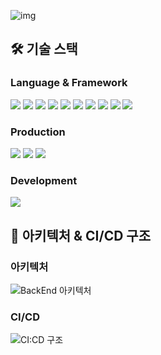 ![img](https://github.com/my-type-world-cup/my-type-world-cup-backend/assets/107738517/ddaeee3c-0af0-47ee-8bfc-9be784b56d0f)

## **🛠 ️기술 스택**

### Language & Framework

<img src="https://img.shields.io/badge/JAVA-007396?style=for-the-badge&logo=java&logoColor=white"> <img src="https://img.shields.io/badge/gradle-02303A?style=for-the-badge&logo=gradle&logoColor=white"> <img src="https://img.shields.io/badge/junit5-25A162?style=for-the-badge&logo=junit5&logoColor=white">
<img src="https://img.shields.io/badge/Spring Boot-6DB33F?style=for-the-badge&logo=Spring Boot&logoColor=white"> <img src="https://img.shields.io/badge/Spring Security-6DB33F?style=for-the-badge&logo=Spring Security&logoColor=white"> <img src="https://img.shields.io/badge/Spring Data Jpa-6DB33F?style=for-the-badge">
<img src="https://img.shields.io/badge/Query%20Dsl-59666C?style=for-the-badge&logo=&logoColor=white"> <img src="https://img.shields.io/badge/MariaDB-003545?style=for-the-badge&logo=mariadb&logoColor=white">
<img src="https://img.shields.io/badge/JSON%20Web%20Tokens-000000?style=for-the-badge&logo=JSON%20Web%20Tokens&logoColor=white"> <img src="https://img.shields.io/badge/OAuth2.0-000000?style=for-the-badge&logo=&logoColor=white">

### Production

<img src="https://img.shields.io/badge/Docker-2496ED?style=for-the-badge&logo=Docker&logoColor=white"> <img src="https://img.shields.io/badge/amazon%20ec2-FF9900?style=for-the-badge&logo=amazonec2&logoColor=white"> <img src="https://img.shields.io/badge/Amazon%20RDS-527FFF?style=for-the-badge&logo=Amazon%20RDS&logoColor=white">

### Development

<img src="https://img.shields.io/badge/cloudetype-181717?style=for-the-badge&logo=cloudetype&logoColor=white">

<br/>

## **📑 ️아키텍처 & CI/CD 구조**

### 아키텍처

![BackEnd 아키텍처](https://github.com/my-type-world-cup/my-type-world-cup-backend/assets/107738517/eff65b91-4adc-449b-b4cc-4e24043a8461)

### CI/CD

![CI:CD 구조](https://github.com/my-type-world-cup/my-type-world-cup-backend/assets/107738517/cb0f5bf0-09eb-443b-ab23-9151a3ec18bf)
